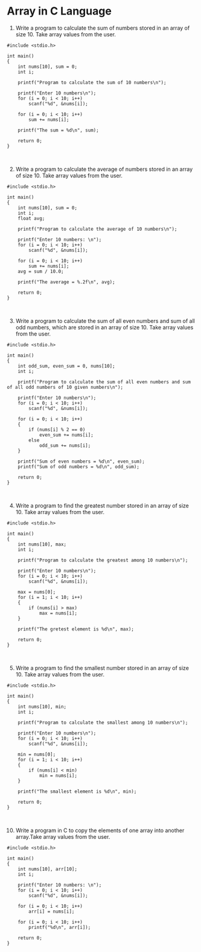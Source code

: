 # Array in C Language

1. Write a program to calculate the sum of numbers stored in an array of size 10. Take array values from the user.
```
#include <stdio.h>

int main()
{
    int nums[10], sum = 0;
    int i;

    printf("Program to calculate the sum of 10 numbers\n");
    
    printf("Enter 10 numbers\n");
    for (i = 0; i < 10; i++)
        scanf("%d", &nums[i]);
    
    for (i = 0; i < 10; i++)
        sum += nums[i];
    
    printf("The sum = %d\n", sum);

    return 0;
}
```
<br>

2. Write a program to calculate the average of numbers stored in an array of size 10. Take array values from the user.
```
#include <stdio.h>

int main()
{
    int nums[10], sum = 0;
    int i;
    float avg;

    printf("Program to calculate the average of 10 numbers\n");
    
    printf("Enter 10 numbers: \n");
    for (i = 0; i < 10; i++)
        scanf("%d", &nums[i]);
    
    for (i = 0; i < 10; i++)
        sum += nums[i];
    avg = sum / 10.0;
    
    printf("The average = %.2f\n", avg);

    return 0;
}
```
<br>

3. Write a program to calculate the sum of all even numbers and sum of all odd numbers, which are stored in an array of size 10. Take array values from the user.
```
#include <stdio.h>

int main()
{
    int odd_sum, even_sum = 0, nums[10];
    int i;

    printf("Program to calculate the sum of all even numbers and sum of all odd numbers of 10 given numbers\n");
    
    printf("Enter 10 numbers\n");
    for (i = 0; i < 10; i++)
        scanf("%d", &nums[i]);
    
    for (i = 0; i < 10; i++)
    {
        if (nums[i] % 2 == 0)
            even_sum += nums[i];
        else
            odd_sum += nums[i];
    }
    
    printf("Sum of even numbers = %d\n", even_sum);
    printf("Sum of odd numbers = %d\n", odd_sum);

    return 0;
}
```
<br>

4. Write a program to find the greatest number stored in an array of size 10. Take array values from the user.
```
#include <stdio.h>

int main()
{
    int nums[10], max;
    int i;

    printf("Program to calculate the greatest among 10 numbers\n");
    
    printf("Enter 10 numbers\n");
    for (i = 0; i < 10; i++)
        scanf("%d", &nums[i]);
    
    max = nums[0];
    for (i = 1; i < 10; i++)
    {
        if (nums[i] > max)
            max = nums[i];
    }
    
    printf("The gretest element is %d\n", max);

    return 0;
}
```
<br>

5. Write a program to find the smallest number stored in an array of size 10. Take array values from the user.
```
#include <stdio.h>

int main()
{
    int nums[10], min;
    int i;

    printf("Program to calculate the smallest among 10 numbers\n");
    
    printf("Enter 10 numbers\n");
    for (i = 0; i < 10; i++)
        scanf("%d", &nums[i]);
    
    min = nums[0];
    for (i = 1; i < 10; i++)
    {
        if (nums[i] < min)
            min = nums[i];
    }
    
    printf("The smallest element is %d\n", min);

    return 0;
}
```
<br>

10. Write a program in C to copy the elements of one array into another array.Take array values from the user.
```
#include <stdio.h>

int main()
{
    int nums[10], arr[10];
    int i;

    printf("Enter 10 numbers: \n");
    for (i = 0; i < 10; i++)
        scanf("%d", &nums[i]);
    
    for (i = 0; i < 10; i++)
        arr[i] = nums[i];

    for (i = 0; i < 10; i++)
        printf("%d\n", arr[i]);

    return 0;
}
```
<br>
